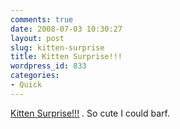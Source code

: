 ```yaml
---
comments: true
date: 2008-07-03 10:30:27
layout: post
slug: kitten-surprise
title: Kitten Surprise!!!
wordpress_id: 833
categories:
- Quick
---
```


[Kitten Surprise!!!](http://www.youtube.com/watch?v=YLDbGqJ2KYk) . So cute I could barf.
